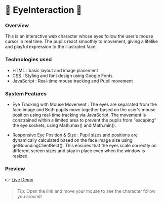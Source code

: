 # 👀 EyeInteraction 👀

### Overview
This is an interactive web character whose eyes follow the user's mouse cursor in real time.
The pupils react smoothly to movement, giving a lifelike and playful expression to the illustrated face.


### Technologies used
- HTML : basic layout and image placement
- CSS : Styling and font design using Google Fonts
- JavaScript : Real-time mouse tracking and Pupil movement


### System Features
- Eye Tracking with Mouse Movement : The eyes are separated from the face image and Both pupils move together based on the user's mouse position using real-time tracking via JavaScript. The movement is constrained within a limited area to prevent the pupils from "escaping" the eye sockets, using Math.max() and Math.min().

- Responsive Eye Position & Size : Pupil sizes and positions are dynamically calculated based on the face image size using getBoundingClientRect(). This ensures that the eyes scale correctly on different screen sizes and stay in place even when the window is resized.


### Preview
👉 [Live Demo](https://sujin-021.github.io/EyeInteraction/)
> Tip: Open the link and move your mouse to see the character follow you around!

